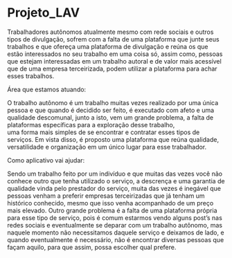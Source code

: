 # Projeto_LAV

Trabalhadores autônomos atualmente mesmo com rede sociais e outros tipos de divulgação, 
sofrem com a falta de uma plataforma que junte seus trabalhos e que ofereça uma plataforma 
de divulgação e reúna os que estão interessados no seu trabalho em uma coisa só, assim como,
pessoas que estejam interessadas em um trabalho autoral e de valor mais acessível que de uma
empresa terceirizada, podem utilizar a plataforma para achar esses trabalhos.

Área que estamos atuando: 

O trabalho autônomo é um trabalho muitas vezes realizado por uma única pessoa e que quando é 
decidido ser feito, é executado com afeto e uma qualidade descomunal, junto a isto,
vem um grande problema, a falta de plataformas específicas para a exploração desse trabalho,  
uma forma mais simples de se encontrar e contratar esses tipos de serviços. Em vista disso,
é proposto uma plataforma que reúna qualidade, versatilidade e organização em um único lugar para esse trabalhador.

Como aplicativo vai ajudar: 

Sendo um trabalho feito por um indivíduo e que muitas das vezes você não conhece outro que tenha utilizado o serviço,
a descrença e uma garantia de qualidade vinda pelo prestador do serviço, muita das vezes é inegável que pessoas venham
a preferir empresas terceirizadas que já tenham um histórico conhecido, mesmo que isso venha acompanhado de um preço mais elevado.
Outro grande problema é a falta de uma plataforma própria para esse tipo de serviço, pois é comum estarmos vendo alguns post’s nas redes sociais e
eventualmente se deparar com um trabalho autônomo, mas naquele momento não necessitamos daquele serviço e deixamos de lado,
e quando eventualmente é necessário, não é encontrar diversas pessoas que façam aquilo, para que assim, possa escolher qual prefere.
